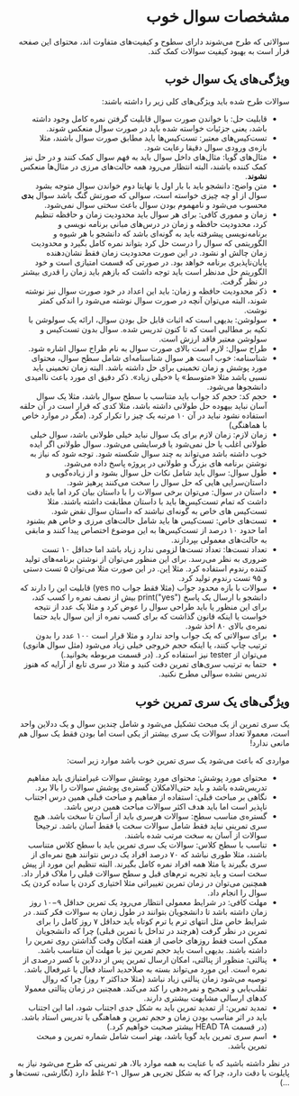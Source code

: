 <div dir="rtl">

# مشخصات سوال خوب

سوالاتی که طرح می‌شوند دارای سطوح و کیفیت‌‌های متفاوت اند، محتوای این صفحه قرار است به بهبود کیفیت سوالات کمک کند.

## ویژگی‌های یک سوال خوب

سوالات طرح شده باید ویژگی‌های کلی زیر را داشته باشند:

- قابلیت حل: با خواندن صورت سوال قابلیت گرفتن نمره کامل وجود داشته باشد، یعنی جزئیات خواسته شده باید در صورت سوال منعکس شوند.
- تست‌کیس‌های معتبر: تست‌کیس‌ها باید مطابق صورت سوال باشند، مثلا بازه‌ی ورودی سوال دقیقا رعایت شود.
- مثال‌های گویا: مثال‌های داخل سوال باید به فهم سوال کمک کنند و در حل نیز کمک کننده باشند، البته انتظار می‌رود همه حالت‌های مرزی در مثال‌ها منعکس **نشوند**.
- متن واضح: دانشجو باید با بار اول یا نهایتا دوم خواندن سوال متوجه بشود سوال از او چه چیزی خواسته است، سوالی که صورتش گنگ باشد سوال **بدی** محسوب می‌شود و نامهموم بودن سوال باعث سختی سوال نمی‌شود.
- زمان و مموری کافی: برای هر سوال باید محدودیت زمان و حافظه تنظیم کرد، محدودیت حافظه و زمان در درس‌های مبانی برنامه نویسی و برنامه‌نویسی پیشرفته باید به گونه‌ای باشد که دانشجو با هر شیوه و الگوریتمی که سوال را درست حل کرد بتواند نمره کامل بگیرد و محدودیت زمان چالش او نشود. در این صورت محدودیت زمان فقط نشان‌دهنده پایان‌ناپذیری برنامه خواهد بود. در صورتی که قسمت امتیازی است و خود الگوریتم حل مدنظر است باید توجه داشت که بازهم باید زمان را قدری بیشتر در نظر گرفت.
- ذکر محدودیت حافظه و زمان: باید این اعداد در خود صورت سوال نیز نوشته شوند، البته می‌توان آنچه در صورت سوال نوشته می‌شود را اندکی کمتر نوشت.
- سولوشن: بدیهی است که اثبات قابل حل بودن سوال، ارائه یک سولوشن با تکیه بر مطالبی است که تا کنون تدریس شده. سوال بدون تست‌کیس و سولوشن معتبر فاقد ارزش است.
- طراح سوال: لازم است بالای صورت سوال به نام طراح سوال اشاره شود.
- شناسنامه: خوب است هر سوال شناسنامه‌ای شامل سطح سوال، محتوای مورد پوشش و زمان تخمینی برای حل داشته باشد. البته زمان تخمینی باید نسبی باشد مثلا «متوسط» یا «خیلی زیاد». ذکر دقیق ای مورد باعث ناامیدی دانشجوها می‌شود.
- حجم کد: حجم کد جواب باید متناسب با سطح سوال باشد، مثلا یک سوال آسان نباید بیهوده حل طولانی داشته باشد، مثلا کدی که قرار است در آن حلقه استفاده نشود نباید در آن ۱۰ مرتبه یک چیز را تکرار کرد. (مگر در موارد خاص با هماهنگی)
- زمان لازم: زمان لازم برای یک سوال نباید خیلی طولانی باشد، سوال خیلی طولانی اغلب یا حل نمی‌شود یا فرسایشی می‌شود. سوال طولانی اگر ایده خوب داشته باشد می‌تواند به چند سوال شکسته شود. توجه شود که نیاز به نوشتن برنامه های بزرگ و طولانی در پروژه پاسخ داده می‌شود.
- طول سوال: سوال باید شامل نکات حل سوال بشود و از زیاده‌گویی و داستان‌سرایی هایی که حل سوال را سخت می‌کنند پرهیز شود.
- داستان در سوال: می‌توان برخی سوالات را با داستان بیان کرد اما باید دقت داشت که تمام تست‌کیس‌ها باید با داستان مطابقت داشته باشند. مثلا تست‌کیس های خاص به گونه‌ای نباشند که داستان سوال نقض شود.
- تست‌های خاص: تست‌کیس ها باید شامل حالت‌های مرزی و خاص هم بشنود اما حدود ۱۰ درصد از تست‌کیس‌ها به این موضوع اختصاص پیدا کنند و مابقی به حالت‌های معمولی بپردازند.
- تعداد تست‌ها: تعداد تست‌ها لزومی ندارد زیاد باشد اما حداقل ۱۰ تست ضروری به نظر می‌رسد. برای این منظور می‌توان از نوشتن برنامه‌های تولید کننده رندوم استفاده کرد. مثلا [این](https://github.com/rsharifnasab/ta_utils/tree/master/test_case_generator). در این صورت مثلا می‌توان ۵ تست دستی و ۹۵ تست رندوم تولید کرد.
- سوالات با بازه محدود جواب (مثلا فقط جواب yes no) قابلیت این را دارند که دانشجو با ارسال یک پاسخ print("yes") بیش از نصف نمره را کسب کند، برای این منظور یا باید طراحی سوال را عوض کرد و مثلا یک عدد از نتیجه خواست یا اینکه قانون گذاشت که برای کسب نمره از این سوال باید حتما نمره‌ی بالای ۸۰ اخذ شود.
- برای سوالاتی که یک جواب واحد ندارد و مثلا قرار است ۱۰۰ عدد را بدون ترتیب چاپ کنند، یا اینکه حجم خروجی خیلی زیاد می‌شود (مثل سوال هانوی) می‌توان از tester نیز استفاده کرد. (در قسمت مربوطه بخوانید.)
- حتما به ترتیب سری‌های تمرین دقت کنید و مثلا در سری تابع از آرایه که هنوز تدریس نشده سوالی مطرح نکنید.



## ویژگی‌های یک سری تمرین خوب

یک سری تمرین از یک مبحث تشکیل می‌شود و شامل چندین سوال و یک ددلاین واحد است، معمولا تعداد سوالات یک سری بیشتر از یکی است اما بودن فقط یک سوال هم مانعی ندارد!

مواردی که باعث می‌شود یک سری تمرین خوب باشد موارد زیر است:

- محتوای مورد پوشش: محتوای مورد پوشش سوالات غیرامتیازی باید مفاهیم تدریس‌شده باشد و باید حتی‌الامکلان گستره‌ی پوشش سوالات را بالا برد.
- نگاهی بر مباحث قبلی: استفاده از مفاهیم و مباحث قبلی همین درس اجتناب ناپذیر است اما باید هدف اکثر سوالات مباحث همین درس باشد.
- گستره‌ی مناسب سطح: سوالات هرسری باید از آسان تا سخت باشد. هیچ سری تمرینی نباید فقط شامل سوالات سخت یا فقط آسان باشد. ترجیحا سوالات از آسان به سخت مرتب شده باشند.
- تناسب با سطح کلاس: سوالات یک سری تمرین باید با سطح کلاس متناسب باشند، مثلا طوری نباشد که ۷۰ درصد افراد یک درس نتوانند هیچ نمره‌ای از سری بگیرند یا مثلا همه افراد نمره کامل بگیرند. البته تنظیم این مورد از پیش سخت است و باید تجربه ترم‌های قبل و سطح سوالات قبلی را ملاک قرار داد. همچنین می‌توان در زمان تمرین تغییراتی مثلا اختیاری کردن یا ساده کردن یک سوال را انجام داد.
- مهلت کافی: در شرایط معمولی انتظار می‌رود یک تمرین حداقل ۹−۱۰ روز زمان داشته باشد تا دانشجویان بتوانند در طول زمان به سوالات فکر کنند. در شرایط خاص مثل انتهای ترم یا ترم کوتاه باید حداقل ۷ روز کامل را برای تمرین در نظر گرفت (هرچند در تداخل با تمرین قبلی) چرا که دانشجویان ممکن است فقط روزهای خاصی از هفته امکان وقت گذاشتن روی تمرین را داشته باشند. بدیهی است باید حجم تمرین نیز با مهلت آن متناسب باشد.
- پنالتی: منظور از پنالتی، امکان ارسال تمرین پس از ددلاین با کسر درصدی از نمره است. این مورد می‌تواند بسته به صلاحدید استاد فعال یا غیرفعال باشد. توصیه می‌شود زمان پنالتی زیاد نباشد (مثلا حداکثر ۲ روز) چرا که روال تقلب‌یابی و تصحیح و نمره‌دهی را کند می‌کند. همچنین در زمان پنالتی معمولا کدهای ارسالی مشابهت بیشتری دارند.
- تمدید تمرین: از تمدید تمرین باید به شکل جدی اجتناب شود، اما این اجتناب باید در اثر مناسب بودن زمان و حجم تمرین و هماهنگی با تدریس استاد باشد. (در قسمت HEAD TA‌ بیشتر صحبت خواهیم کرد.)
- اسم سری تمرین باید گویا باشد، بهتر است شامل شماره تمرین و مبحث تمرین باشد.



در نظر داشته باشید که با عنایت به همه موارد بالا، هر تمرینی که طرح می‌شود نیاز به پایلوت با دقت دارد، چرا که به شکل تجربی هر سوال ۱-۲ غلط دارد ‌(نگارشی، تست‌ها و ...)

<div dir="rtl">
